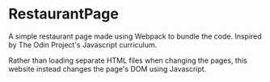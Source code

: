 # RestaurantPage
A simple restaurant page made using Webpack to bundle the code. Inspired by The Odin Project's Javascript curriculum.

Rather than loading separate HTML files when changing the pages, this website instead changes the page's DOM using Javascript.
